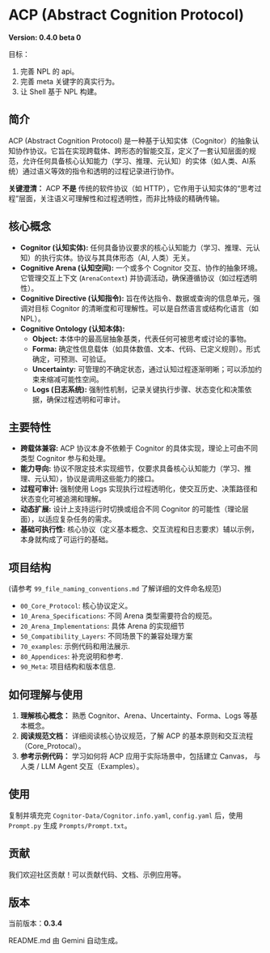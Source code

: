 # ACP (Abstract Cognition Protocol)

**Version: 0.4.0 beta 0**

目标：
1. 完善 NPL 的 api。
2. 完善 meta 关键字的真实行为。
3. 让 Shell 基于 NPL 构建。

## 简介

ACP (Abstract Cognition Protocol) 是一种基于认知实体（Cognitor）的抽象认知协作协议。它旨在实现跨载体、跨形态的智能交互，定义了一套认知层面的规范，允许任何具备核心认知能力（学习、推理、元认知）的实体（如人类、AI系统）通过语义等效的指令和透明的过程记录进行协作。

**关键澄清：** ACP **不是** 传统的软件协议（如 HTTP），它作用于认知实体的“思考过程”层面，关注语义可理解性和过程透明性，而非比特级的精确传输。

## 核心概念

*   **Cognitor (认知实体):** 任何具备协议要求的核心认知能力（学习、推理、元认知）的执行实体。协议与其具体形态（AI, 人类）无关。
*   **Cognitive Arena (认知空间):** 一个或多个 Cognitor 交互、协作的抽象环境。它管理交互上下文 (`ArenaContext`) 并协调活动，确保遵循协议（如过程透明性）。
*   **Cognitive Directive (认知指令):** 旨在传达指令、数据或查询的信息单元，强调对目标 Cognitor 的清晰度和可理解性。可以是自然语言或结构化语言（如 NPL）。
*   **Cognitive Ontology (认知本体):**
    *   **Object:** 本体中的最高层抽象基类，代表任何可被思考或讨论的事物。
    *   **Forma:** 确定性信息载体（如具体数值、文本、代码、已定义规则）。形式确定，可预测、可验证。
    *   **Uncertainty:** 可管理的不确定状态，通过认知过程逐渐明晰；可以添加约束来缩减可能性空间。
    *   **Logs (日志系统):** 强制性机制，记录关键执行步骤、状态变化和决策依据，确保过程透明和可审计。

## 主要特性

*   **跨载体兼容:** ACP 协议本身不依赖于 Cognitor 的具体实现，理论上可由不同类型 Cognitor 参与和处理。
*   **能力导向:** 协议不限定技术实现细节，仅要求具备核心认知能力（学习、推理、元认知），协议是调用这些能力的接口。
*   **过程可审计:** 强制使用 Logs 实现执行过程透明化，使交互历史、决策路径和状态变化可被追溯和理解。
*   **动态扩展:** 设计上支持运行时切换或组合不同 Cognitor 的可能性（理论层面），以适应复杂任务的需求。
*   **基础可执行性:** 核心协议（定义基本概念、交互流程和日志要求）辅以示例，本身就构成了可运行的基础。

## 项目结构

(请参考 `99_file_naming_conventions.md` 了解详细的文件命名规范)

*   `00_Core_Protocol`: 核心协议定义。
*   `10_Arena_Specifications`: 不同 Arena 类型需要符合的规范。
*   `20_Arena_Implementations`: 具体 Arena 的实现细节
*   `50_Compatibility_Layers`: 不同场景下的兼容处理方案
*   `70_examples`: 示例代码和用法展示.
*   `80_Appendices`: 补充说明和参考.
*   `90_Meta`: 项目结构和版本信息.
## 如何理解与使用

1.  **理解核心概念：** 熟悉 Cognitor、Arena、Uncertainty、Forma、Logs 等基本概念。
2.  **阅读规范文档：** 详细阅读核心协议规范，了解 ACP 的基本原则和交互流程（Core_Protocal）。
3.  **参考示例代码：** 学习如何将 ACP 应用于实际场景中，包括建立 Canvas， 与人类 / LLM Agent 交互（Examples）。

## 使用

复制并填充完 `Cognitor-Data/Cognitor.info.yaml`, `config.yaml` 后，使用 `Prompt.py` 生成 `Prompts/Prompt.txt`。

## 贡献

我们欢迎社区贡献！可以贡献代码、文档、示例应用等。

## 版本

当前版本：**0.3.4**

README.md 由 Gemini 自动生成。
